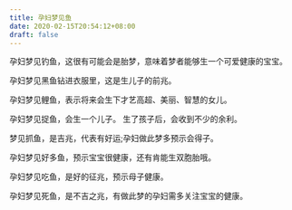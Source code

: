 ```yaml
---
title: 孕妇梦见鱼
date: 2020-02-15T20:54:12+08:00
draft: false
---
```


孕妇梦见钓鱼，这很有可能会是胎梦，意味着梦者能够生一个可爱健康的宝宝。

孕妇梦见黑鱼钻进衣服里，这是生儿子的前兆。

孕妇梦见鲤鱼，表示将来会生下才艺高超、美丽、智慧的女儿。

孕妇梦见捉鱼，会生一个儿子。
生了孩子后，会收到不少的余利。

梦见抓鱼，是吉兆，代表有好运;孕妇做此梦多预示会得子。

孕妇梦见好多鱼，预示宝宝很健康，还有肯能生双胞胎哦。

孕妇梦见吃鱼，是好的征兆，预示母子健康。

孕妇梦见死鱼，是不吉之兆，有做此梦的孕妇需多关注宝宝的健康。
